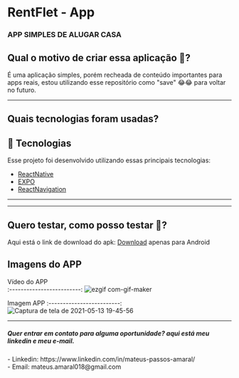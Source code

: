 # <h1> RentFlet - App   </h1> 

<h3>APP SIMPLES DE ALUGAR CASA</h3>

<h2>Qual o motivo de criar essa aplicação 🤔? </h2>
<p>
É uma aplicação simples, porém recheada de conteúdo importantes para apps reais,
estou utilizando esse repositório como "save" 😂😂 para voltar no futuro.
</p>

<hr/>

<h2>Quais tecnologias foram usadas?</h2>

## 🚀 Tecnologias

Esse projeto foi desenvolvido utilizando essas principais tecnologias:

- [ReactNative](https://reactnative.dev/)
- [EXPO](https://expo.io/)
- [ReactNavigation](https://reactnavigation.org/)

<hr/>


<hr/>

<h2>Quero testar, como posso testar 🤔?</h2>

<p>Aqui está o link de download do apk: <a href="https://expo.io/artifacts/5322f3d0-d578-4b7e-b331-c5b458cc9c3f">Download<a>
apenas para Android
</p>



## Imagens do APP

Vídeo do APP     
:-------------------------:
![ezgif com-gif-maker](https://user-images.githubusercontent.com/37390930/118196656-c1033500-b423-11eb-8ac5-6ce6d569073c.gif)


Imagem APP
:-------------------------:
![Captura de tela de 2021-05-13 19-45-56](https://user-images.githubusercontent.com/37390930/118196718-df693080-b423-11eb-91aa-a4dcc6b9fd8c.png)




<hr/>


<h5> Quer entrar em contato para alguma oportunidade? aqui está meu linkedin e meu e-mail.</h5>
- Linkedin: https://www.linkedin.com/in/mateus-passos-amaral/ <br/>
- Email:  mateus.amaral018@gmail.com
